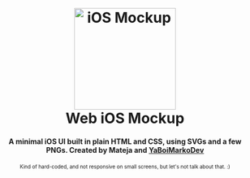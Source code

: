 

<h1 align="center">
  <br>
  <a href="http://github.com/MatejaSrejic/iOSMockup"><img src="https://img.icons8.com/color/452/ios-logo.png" alt="iOS Mockup" width="200"></a>
  <br>
  Web iOS Mockup
  <br>
</h1>

<h4 align="center">A minimal iOS UI built in plain HTML and CSS, using SVGs and a few PNGs. Created by Mateja and <a href="http://github.com/YaBoiMarkoDev/iOS14Mockup">YaBoiMarkoDev</a></p></h4>
<p align="center"><font size="1">Kind of hard-coded, and not responsive on small screens, but let's not talk about that. :)</font></p>

